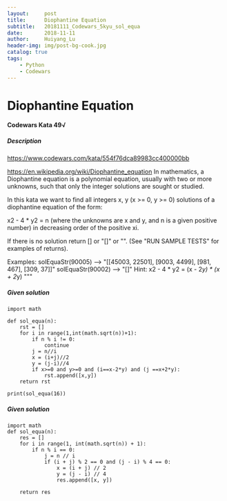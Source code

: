 ```yaml
---
layout:     post
title:      Diophantine Equation
subtitle:   20181111_Codewars_5kyu_sol_equa
date:       2018-11-11
author:     Huiyang_Lu
header-img: img/post-bg-cook.jpg
catalog: true
tags:
    - Python
    - Codewars
---
```

# Diophantine Equation
#### Codewars Kata 49√
##### Description
https://www.codewars.com/kata/554f76dca89983cc400000bb

https://en.wikipedia.org/wiki/Diophantine_equation
In mathematics, a Diophantine equation is a polynomial equation, usually with two or more unknowns, such that only the integer solutions are sought or studied.

In this kata we want to find all integers x, y (x >= 0, y >= 0) solutions of a diophantine equation of the form:

x2 - 4 * y2 = n
(where the unknowns are x and y, and n is a given positive number) in decreasing order of the positive xi.

If there is no solution return [] or "[]" or "". (See "RUN SAMPLE TESTS" for examples of returns).

Examples:
solEquaStr(90005) --> "[[45003, 22501], [9003, 4499], [981, 467], [309, 37]]"
solEquaStr(90002) --> "[]"
Hint:
x2 - 4 * y2 = (x - 2*y) * (x + 2*y)
"""

##### Given solution
    import math

    def sol_equa(n):
        rst = []
        for i in range(1,int(math.sqrt(n))+1):
            if n % i != 0:
                continue
            j = n//i
            x = (i+j)//2
            y = (j-i)//4
            if x>=0 and y>=0 and (i==x-2*y) and (j ==x+2*y):
                rst.append([x,y])
        return rst

    print(sol_equa(16))

##### Given solution
    import math
    def sol_equa(n):
        res = []
        for i in range(1, int(math.sqrt(n)) + 1):
            if n % i == 0:
                j = n // i
                if (i + j) % 2 == 0 and (j - i) % 4 == 0:
                    x = (i + j) // 2
                    y = (j - i) // 4
                    res.append([x, y])
                
        return res